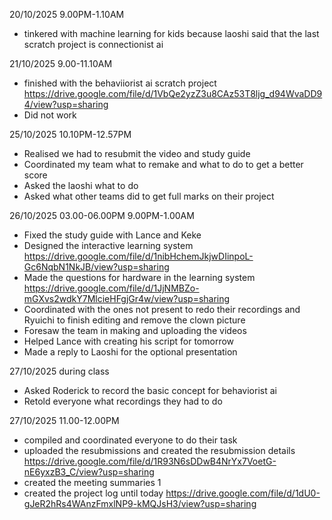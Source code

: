 20/10/2025 9.00PM-1.10AM
- tinkered with machine learning for kids because laoshi said that the last scratch project is connectionist ai

21/10/2025 9.00-11.10AM
- finished with the behaviiorist ai scratch project
https://drive.google.com/file/d/1VbQe2yzZ3u8CAz53T8ljg_d94WvaDD94/view?usp=sharing
- Did not work

25/10/2025 10.10PM-12.57PM
- Realised we had to resubmit the video and study guide
- Coordinated my team what to remake and what to do to get a better score
- Asked the laoshi what to do
- Asked what other teams did to get full marks on their project

26/10/2025 03.00-06.00PM 9.00PM-1.00AM
- Fixed the study guide with Lance and Keke
- Designed the interactive learning system
https://drive.google.com/file/d/1nibHchemJkjwDIinpoL-Gc6NqbN1NkJB/view?usp=sharing
- Made the questions for hardware in the learning system
https://drive.google.com/file/d/1JjNMBZo-mGXvs2wdkY7MlcieHFgjGr4w/view?usp=sharing
- Coordinated with the ones not present to redo their recordings and Ryuichi to finish editing and remove the clown picture
- Foresaw the team in making and uploading the videos
- Helped Lance with creating his script for tomorrow
- Made a reply to Laoshi for the optional presentation

27/10/2025 during class
- Asked Roderick to record the basic concept for behaviorist ai
- Retold everyone what recordings they had to do

27/10/2025 11.00-12.00PM
- compiled and coordinated everyone to do their task
- uploaded the resubmissions and created the resubmission details
https://drive.google.com/file/d/1R93N6sDDwB4NrYx7VoetG-nE6yxzB3_C/view?usp=sharing
- created the meeting summaries 1
- created the project log until today
https://drive.google.com/file/d/1dU0-gJeR2hRs4WAnzFmxlNP9-kMQJsH3/view?usp=sharing
